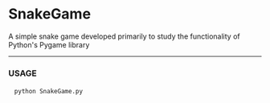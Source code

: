 # SnakeGame
A simple snake game developed primarily to study the functionality of Python's Pygame library
<hr>

### USAGE
&nbsp;&nbsp; ``` python SnakeGame.py ```
